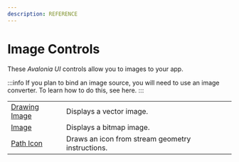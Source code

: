 ```yaml
---
description: REFERENCE
---
```


# Image Controls

These _Avalonia UI_ controls allow you to images to your app.

:::info
If you plan to bind an image source, you will need to use an image converter. To learn how to do this, see here.
:::

|                                                      |                                                  |   |
| ---------------------------------------------------- | ------------------------------------------------ | - |
| [Drawing Image](./drawing-image) | Displays a vector image.                         |   |
| [Image](image.md)                                    | Displays a bitmap image.                         |   |
| [Path Icon](./path-icon)         | Draws an icon from stream geometry instructions. |   |
